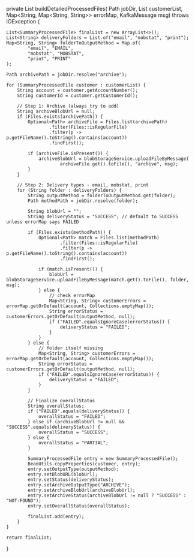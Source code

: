 private List<SummaryProcessedFile> buildDetailedProcessedFiles(
        Path jobDir,
        List<SummaryProcessedFile> customerList,
        Map<String, Map<String, String>> errorMap,
        KafkaMessage msg) throws IOException {

    List<SummaryProcessedFile> finalList = new ArrayList<>();
    List<String> deliveryFolders = List.of("email", "mobstat", "print");
    Map<String, String> folderToOutputMethod = Map.of(
            "email", "EMAIL",
            "mobstat", "MOBSTAT",
            "print", "PRINT"
    );

    Path archivePath = jobDir.resolve("archive");

    for (SummaryProcessedFile customer : customerList) {
        String account = customer.getAccountNumber();
        String customerId = customer.getCustomerId();

        // Step 1: Archive (always try to add)
        String archiveBlobUrl = null;
        if (Files.exists(archivePath)) {
            Optional<Path> archiveFile = Files.list(archivePath)
                    .filter(Files::isRegularFile)
                    .filter(p -> p.getFileName().toString().contains(account))
                    .findFirst();

            if (archiveFile.isPresent()) {
                archiveBlobUrl = blobStorageService.uploadFileByMessage(
                        archiveFile.get().toFile(), "archive", msg);
            }
        }

        // Step 2: Delivery types - email, mobstat, print
        for (String folder : deliveryFolders) {
            String outputMethod = folderToOutputMethod.get(folder);
            Path methodPath = jobDir.resolve(folder);

            String blobUrl = "";
            String deliveryStatus = "SUCCESS"; // default to SUCCESS unless errorMap says FAILED

            if (Files.exists(methodPath)) {
                Optional<Path> match = Files.list(methodPath)
                        .filter(Files::isRegularFile)
                        .filter(p -> p.getFileName().toString().contains(account))
                        .findFirst();

                if (match.isPresent()) {
                    blobUrl = blobStorageService.uploadFileByMessage(match.get().toFile(), folder, msg);
                } else {
                    // check errorMap
                    Map<String, String> customerErrors = errorMap.getOrDefault(account, Collections.emptyMap());
                    String errorStatus = customerErrors.getOrDefault(outputMethod, null);
                    if ("FAILED".equalsIgnoreCase(errorStatus)) {
                        deliveryStatus = "FAILED";
                    }
                }
            } else {
                // folder itself missing
                Map<String, String> customerErrors = errorMap.getOrDefault(account, Collections.emptyMap());
                String errorStatus = customerErrors.getOrDefault(outputMethod, null);
                if ("FAILED".equalsIgnoreCase(errorStatus)) {
                    deliveryStatus = "FAILED";
                }
            }

            // Finalize overallStatus
            String overallStatus;
            if ("FAILED".equals(deliveryStatus)) {
                overallStatus = "FAILED";
            } else if (archiveBlobUrl != null && "SUCCESS".equals(deliveryStatus)) {
                overallStatus = "SUCCESS";
            } else {
                overallStatus = "PARTIAL";
            }

            SummaryProcessedFile entry = new SummaryProcessedFile();
            BeanUtils.copyProperties(customer, entry);
            entry.setOutputType(outputMethod);
            entry.setBlobURL(blobUrl);
            entry.setStatus(deliveryStatus);
            entry.setArchiveOutputType("ARCHIVE");
            entry.setArchiveBlobUrl(archiveBlobUrl);
            entry.setArchiveStatus(archiveBlobUrl != null ? "SUCCESS" : "NOT-FOUND");
            entry.setOverallStatus(overallStatus);

            finalList.add(entry);
        }
    }

    return finalList;
}

